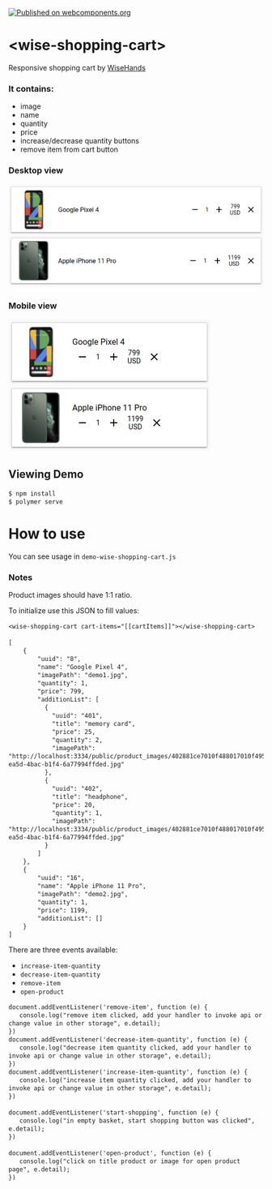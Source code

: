 [![Published on webcomponents.org](https://img.shields.io/badge/webcomponents.org-published-blue.svg)](https://www.webcomponents.org/element/wise-shopping-cart)
# \<wise-shopping-cart\>

Responsive shopping cart by [WiseHands](https://wisehands.me)

### It contains:
- image
- name 
- quantity 
- price 
- increase/decrease quantity buttons 
- remove item from cart button 

### Desktop view
![Alt text](demo/desktopView.png "Desktop view")

### Mobile view
![Alt text](demo/mobileView.png "Mobile view")

## Viewing Demo

```
$ npm install
$ polymer serve
```

# How to use

You can see usage in `demo-wise-shopping-cart.js`

### Notes

Product images should have 1:1 ratio.

To initialize use this JSON to fill values:

```
<wise-shopping-cart cart-items="[[cartItems]]"></wise-shopping-cart>

[
    {
        "uuid": "8",
        "name": "Google Pixel 4",
        "imagePath": "demo1.jpg",
        "quantity": 1,
        "price": 799,
        "additionList": [
          {
            "uuid": "401",
            "title": "memory card",
            "price": 25,
            "quantity": 2,
            "imagePath": "http://localhost:3334/public/product_images/402881ce7010f488017010f495ef000b//public/files/402881ce7010f488017010f495ef000b/9746a26d-ea5d-4bac-b1f4-6a77994ffded.jpg"
          },
          {
            "uuid": "402",
            "title": "headphone",
            "price": 20,
            "quantity": 1,
            "imagePath": "http://localhost:3334/public/product_images/402881ce7010f488017010f495ef000b//public/files/402881ce7010f488017010f495ef000b/9746a26d-ea5d-4bac-b1f4-6a77994ffded.jpg"
          }
        ]
    },
    {
        "uuid": "16",
        "name": "Apple iPhone 11 Pro",
        "imagePath": "demo2.jpg",
        "quantity": 1,
        "price": 1199,
        "additionList": []
    }
]
```
There are three events available: 

- `increase-item-quantity`
- `decrease-item-quantity`
- `remove-item`
- `open-product`

```
document.addEventListener('remove-item', function (e) {
   console.log("remove item clicked, add your handler to invoke api or change value in other storage", e.detail);
})
document.addEventListener('decrease-item-quantity', function (e) {
   console.log("decrease item quantity clicked, add your handler to invoke api or change value in other storage", e.detail);
})
document.addEventListener('increase-item-quantity', function (e) {
   console.log("increase item quantity clicked, add your handler to invoke api or change value in other storage", e.detail);
})

document.addEventListener('start-shopping', function (e) {
   console.log("in empty basket, start shopping button was clicked", e.detail);
})

document.addEventListener('open-product', function (e) {
   console.log("click on title product or image for open product page", e.detail);
})

```
